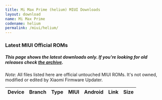 ```yaml
---
title: Mi Max Prime (helium) MIUI Downloads
layout: download
name: Mi Max Prime
codename: helium
permalink: /miui/helium/
---
```

### Latest MIUI Official ROMs
##### This page shows the latest downloads only. If you're looking for old releases check [the archive](/archive/miui/helium/).
*Note*: All files listed here are official untouched MIUI ROMs. It's not owned, modified or edited by Xiaomi Firmware Updater.

<div class="table-responsive-md" id="table-wrapper">
<table id="miui" class="display dt-responsive compact table table-striped table-hover table-sm">
    <thead class="thead-dark">
        <tr>
            <th>Device</th>
            <th>Branch</th>
            <th>Type</th>
            <th>MIUI</th>
            <th>Android</th>
            <th>Link</th>
            <th>Size</th>
        </tr>
    </thead>
    <script>loadMiuiDownloads('helium')</script>
</table>
</div>

